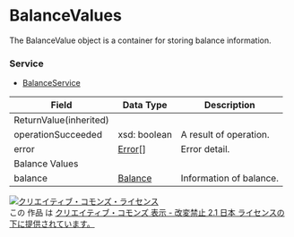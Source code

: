 # BalanceValues
The BalanceValue object is a container for storing balance information.
### Service
+ [BalanceService](../services/BalanceService.md)

| Field | Data Type | Description | 
|---|---|---|
| ReturnValue(inherited)|||
| operationSucceeded| xsd: boolean| A result of operation. |
| error| <a href="./Error.md">Error</a>[]| Error detail. |
| Balance Values|||
| balance| <a href="./Balance.md">Balance</a>| Information of balance. |
<a rel="license" href="http://creativecommons.org/licenses/by-nd/2.1/jp/"><img alt="クリエイティブ・コモンズ・ライセンス" style="border-width:0" src="https://i.creativecommons.org/l/by-nd/2.1/jp/88x31.png" /></a><br />この 作品 は <a rel="license" href="http://creativecommons.org/licenses/by-nd/2.1/jp/">クリエイティブ・コモンズ 表示 - 改変禁止 2.1 日本 ライセンスの下に提供されています。</a>
